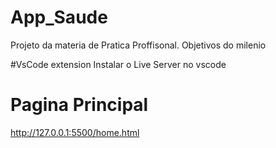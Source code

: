 # App_Saude

Projeto da materia de Pratica Proffisonal.
Objetivos do milenio

#VsCode extension
Instalar o Live Server no vscode

# Pagina Principal
http://127.0.0.1:5500/home.html
